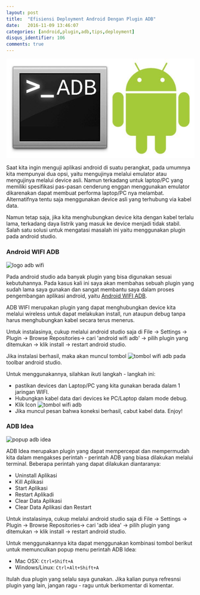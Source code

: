 ```yaml
---
layout: post
title:  "Efisiensi Deployment Android Dengan Plugin ADB"
date:   2016-11-09 13:46:07
categories: [android,plugin,adb,tips,deployment]
disqus_identifier: 106
comments: true
---
```


![logo adb](https://raw.githubusercontent.com/dekzitfz/dekzitfz.github.io/master/img/posts/adb.jpg)

Saat kita ingin menguji aplikasi android di suatu perangkat, pada umumnya kita mempunyai dua opsi, yaitu mengujinya melalui emulator atau mengujinya melalui device asli. Namun terkadang untuk laptop/PC yang memiliki spesifikasi pas-pasan cenderung enggan menggunakan emulator dikarenakan dapat membuat performa laptop/PC nya melambat. Alternatifnya tentu saja menggunakan device asli yang terhubung via kabel data. 

Namun tetap saja, jika kita menghubungkan device kita dengan kabel terlalu lama, terkadang daya listrik yang masuk ke device menjadi tidak stabil. Salah satu solusi untuk mengatasi masalah ini yaitu menggunakan plugin pada android studio.

<!--more-->

### Android WIFI ADB

![logo adb wifi](https://raw.githubusercontent.com/pedrovgs/AndroidWiFiADB/master/art/AndroidWiFiADBIcon.png)

Pada android studio ada banyak plugin yang bisa digunakan sesuai kebutuhannya. Pada kasus kali ini saya akan membahas sebuah plugin yang sudah lama saya gunakan dan sangat membantu saya dalam proses pengembangan aplikasi android, yaitu [Android WIFI ADB][pluginADBWIFI].

ADB WIFI merupakan plugin yang dapat menghubungkan device kita melalui wireless untuk dapat melakukan install, run ataupun debug tanpa harus menghubungkan kabel secara terus menerus.

Untuk instalasinya, cukup melalui android studio saja di File -> Settings -> Plugin -> Browse Repositories-> cari 'android wifi adb' -> pilih plugin yang ditemukan -> klik install -> restart android studio.

Jika instalasi berhasil, maka akan muncul tombol ![tombol wifi adb](https://github.com/pedrovgs/AndroidWiFiADB/raw/master/art/sampleButton.png) pada toolbar android studio.

Untuk menggunakannya, silahkan ikuti langkah - langkah ini:

- pastikan devices dan Laptop/PC yang kita gunakan berada dalam 1 jaringan WIFI.
- Hubungkan kabel data dari devices ke PC/Laptop dalam mode debug.
- Klik Icon ![tombol wifi adb](https://github.com/pedrovgs/AndroidWiFiADB/raw/master/art/sampleButton.png)
- Jika muncul pesan bahwa koneksi berhasil, cabut kabel data. Enjoy!

### ADB Idea

![popup adb idea](https://github.com/pbreault/adb-idea/raw/master/website/adb_operations_popup.png)

ADB Idea merupakan plugin yang dapat mempercepat dan mempermudah kita dalam mengakses perintah - perintah ADB yang biasa dilakukan melalui terminal. Beberapa perintah yang dapat dilakukan diantaranya:

- Uninstall Aplikasi
- Kill Aplikasi
- Start Aplikasi
- Restart Aplikadi
- Clear Data Aplikasi
- Clear Data Aplikasi dan Restart

Untuk instalasinya, cukup melalui android studio saja di File -> Settings -> Plugin -> Browse Repositories-> cari 'adb idea' -> pilih plugin yang ditemukan -> klik install -> restart android studio.

Untuk menggunakannya kita dapat menggunakan kombinasi tombol berikut untuk memunculkan popup menu perintah ADB Idea:

- Mac OSX: `Ctrl+Shift+A`
- Windows/Linux: `Ctrl+Alt+Shift+A`

Itulah dua plugin yang selalu saya gunakan. Jika kalian punya refresnsi plugin yang lain, jangan ragu - ragu untuk berkomentar di komentar. 



[pluginADBWIFI]: https://plugins.jetbrains.com/plugin/7983
[pluginADBIdea]: https://plugins.jetbrains.com/plugin/7380?pr=idea